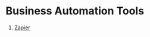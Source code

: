 # Business Automation Tools #
1. [Zapier](https://zapier.com/?utm_source=google&utm_medium=cpc&utm_campaign=gaw-gbl-nua-video-vac-remarketing&utm_adgroup=vac_remarketing_visitors&utm_term=&utm_content=_pcrid_626436464126_pkw__pmt__pdv_c_slid__pgrid_140460297553_ptaid_aud-809502765494_&gclid=Cj0KCQiAgribBhDkARIsAASA5bs6PZOGEm236FKC7qNW_3LEvbmS9fVKb9VM-DztOHh51WNIvNuoI3kaAmdQEALw_wcB)